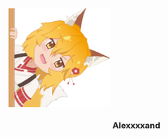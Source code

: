 <img src="https://github.com/Alexxxxand/mediafiles/blob/main/51.png" width=200>
<p align="center">
  <h3 align="center">Alexxxxand</h3>
</p>

